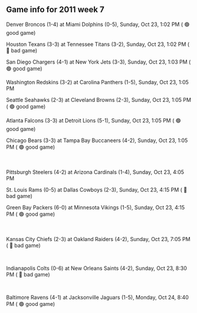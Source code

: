 ## Game info for 2011 week 7
Denver Broncos (1-4) at Miami Dolphins (0-5), Sunday, Oct 23, 1:02 PM (	:green_circle: good game)

Houston Texans (3-3) at Tennessee Titans (3-2), Sunday, Oct 23, 1:02 PM (	:red_circle: bad game)

San Diego Chargers (4-1) at New York Jets (3-3), Sunday, Oct 23, 1:03 PM (	:green_circle: good game)

Washington Redskins (3-2) at Carolina Panthers (1-5), Sunday, Oct 23, 1:05 PM

Seattle Seahawks (2-3) at Cleveland Browns (2-3), Sunday, Oct 23, 1:05 PM (	:green_circle: good game)

Atlanta Falcons (3-3) at Detroit Lions (5-1), Sunday, Oct 23, 1:05 PM (	:green_circle: good game)

Chicago Bears (3-3) at Tampa Bay Buccaneers (4-2), Sunday, Oct 23, 1:05 PM (	:green_circle: good game)


<br/>

Pittsburgh Steelers (4-2) at Arizona Cardinals (1-4), Sunday, Oct 23, 4:05 PM

St. Louis Rams (0-5) at Dallas Cowboys (2-3), Sunday, Oct 23, 4:15 PM (	:red_circle: bad game)

Green Bay Packers (6-0) at Minnesota Vikings (1-5), Sunday, Oct 23, 4:15 PM (	:green_circle: good game)


<br/>

Kansas City Chiefs (2-3) at Oakland Raiders (4-2), Sunday, Oct 23, 7:05 PM (	:red_circle: bad game)


<br/>

Indianapolis Colts (0-6) at New Orleans Saints (4-2), Sunday, Oct 23, 8:30 PM (	:red_circle: bad game)


<br/>

Baltimore Ravens (4-1) at Jacksonville Jaguars (1-5), Monday, Oct 24, 8:40 PM (	:green_circle: good game)

